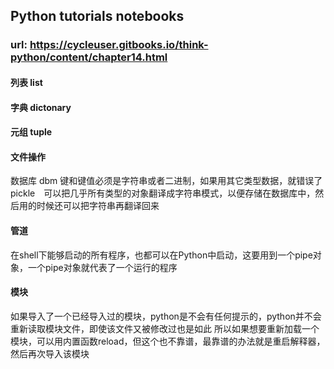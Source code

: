 ## Python tutorials notebooks
### url: https://cycleuser.gitbooks.io/think-python/content/chapter14.html
#### 列表 list

#### 字典 dictonary

#### 元组 tuple

#### 文件操作
数据库 dbm 键和键值必须是字符串或者二进制，如果用其它类型数据，就错误了
pickle　可以把几乎所有类型的对象翻译成字符串模式，以便存储在数据库中，然后用的时候还可以把字符串再翻译回来


#### 管道
在shell下能够启动的所有程序，也都可以在Python中启动，这要用到一个pipe对象，一个pipe对象就代表了一个运行的程序



#### 模块
如果导入了一个已经导入过的模块，python是不会有任何提示的，python并不会重新读取模块文件，即使该文件又被修改过也是如此
所以如果想要重新加载一个模块，可以用内置函数reload，但这个也不靠谱，最靠谱的办法就是重启解释器，然后再次导入该模块


